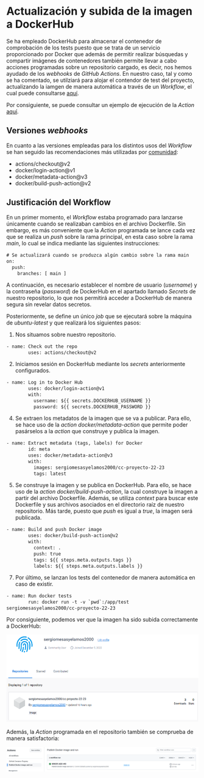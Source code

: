 # Actualización y subida de la imagen a DockerHub
Se ha empleado DockerHub para almacenar el contenedor de comprobación de los tests puesto que se trata de un servicio proporcionado por Docker que además de permitir realizar búsquedas y compartir imágenes de contenedores también permite llevar a cabo acciones programadas sobre un repositorio cargado, es decir, nos hemos ayudado de los _webhooks_ de _GitHub Actions_.
En nuestro caso, tal y como se ha comentado, se utilziará para alojar el contendor de test del proyecto, actualizando la iamgen de manera automática a través de un _Workflow_, el cual puede consultarse [aquí](.github/workflows/docker.yml).

Por consiguiente, se puede consultar un ejemplo de ejecución de la _Action_ [aquí]().

## Versiones _webhooks_
En cuanto a las versiones empleadas para los distintos usos del _Workflow_ se han seguido las recomendaciones más utilizadas por [comunidad](https://github.com/docker/login-action):
- actions/checkout@v2
- docker/login-action@v1
- docker/metadata-action@v3
- docker/build-push-action@v2

## Justificación del Workflow
En un primer momento, el _Workflow_ estaba programado para lanzarse únicamente cuando se realizaban cambios en el archivo Dockerfile. Sin embargo, es más conveniente que la _Action_ programada se lance cada vez que se realiza un _push_ sobre la rama principal, en esta caso sobre la rama _main_, lo cual se indica mediante las siguientes instrucciones:

```
# Se actualizará cuando se produzca algún cambio sobre la rama main
on:
  push:
    branches: [ main ]
```

A continuación, es necesario establecer el nombre de usuario (_username_) y la contraseña (_password_) de DockerHub en el apartado llamado *_Secrets_* de nuestro repositorio, lo que nos permitirá acceder a DockerHub de manera segura sin revelar datos secretos.

Posteriormente, se define un único _job_ que se ejecutará sobre la máquina de _ubuntu-latest_ y que realizará los siguientes pasos:

1. Nos situamos sobre nuestro repositorio.

```
- name: Check out the repo
        uses: actions/checkout@v2
```
2. Iniciamos sesión en DockerHub mediante los _secrets_ anteriormente configurados.

```
- name: Log in to Docker Hub
        uses: docker/login-action@v1
        with:
          username: ${{ secrets.DOCKERHUB_USERNAME }}
          password: ${{ secrets.DOCKERHUB_PASSWORD }}
```
4. Se extraen los metadatos de la imagen que se va a publicar. Para ello, se hace uso de la _action_ *docker/metadata-action* que permite poder pasárselos a la _action_ que construye y publica la imagen.

```
- name: Extract metadata (tags, labels) for Docker
        id: meta
        uses: docker/metadata-action@v3
        with:
          images: sergiomesasyelamos2000/cc-proyecto-22-23
          tags: latest
```
5. Se construye la imagen y se publica en DockerHub. Para ello, se hace uso de la _action_ *docker/build-push-action*, la cual construye la imagen a partir del archivo Dockerfile. Además, se utiliza *_context_* para buscar este Dockerfile y sus archivos asociados en el directorio raíz de nuestro repositorio. Más tarde, puesto que *_push_* es igual a *_true_*, la imagen será publicada.

```
- name: Build and push Docker image
        uses: docker/build-push-action@v2
        with:
          context: .
          push: true
          tags: ${{ steps.meta.outputs.tags }}
          labels: ${{ steps.meta.outputs.labels }}
```
7. Por último, se lanzan los tests del contenedor de manera automática en caso de existir.

```
- name: Run docker tests
        run: docker run -t -v `pwd`:/app/test sergiomesasyelamos2000/cc-proyecto-22-23
```

Por consiguiente, podemos ver que la imagen ha sido subida correctamente a DockerHub:

![DockerHub](docs/img/dockerhub.png)

Además, la _Action_ programada en el repositorio también se comprueba de manera satisfactoria:

![Action1](docs/img/action2.png)


